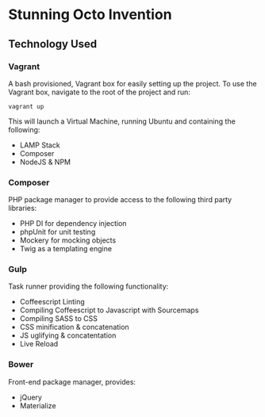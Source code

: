 # Stunning Octo Invention

## Technology Used

### Vagrant

A bash provisioned, Vagrant box for easily setting up the project. To use the Vagrant box, navigate to the root of the project and run:

`vagrant up`

This will launch a Virtual Machine, running Ubuntu and containing the following:

* LAMP Stack
* Composer
* NodeJS & NPM

### Composer

PHP package manager to provide access to the following third party libraries:

* PHP DI for dependency injection
* phpUnit for unit testing
* Mockery for mocking objects
* Twig as a templating engine

### Gulp

Task runner providing the following functionality:

* Coffeescript Linting
* Compiling Coffeescript to Javascript with Sourcemaps
* Compiling SASS to CSS
* CSS minification & concatenation
* JS uglifying & concatentation
* Live Reload

### Bower

Front-end package manager, provides:

* jQuery
* Materialize 